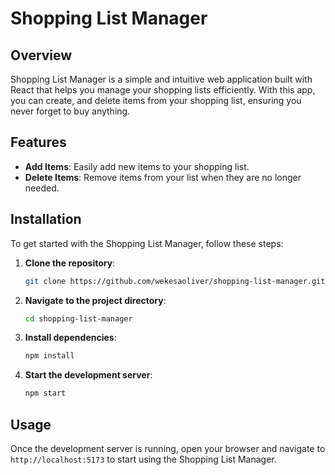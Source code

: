 # Shopping List Manager

## Overview

Shopping List Manager is a simple and intuitive web application built with React that helps you manage your shopping lists efficiently. With this app, you can create, and delete items from your shopping list, ensuring you never forget to buy anything.

## Features

- **Add Items**: Easily add new items to your shopping list.
- **Delete Items**: Remove items from your list when they are no longer needed.


## Installation

To get started with the Shopping List Manager, follow these steps:

1. **Clone the repository**:
    ```bash
    git clone https://github.com/wekesaoliver/shopping-list-manager.git
    ```
2. **Navigate to the project directory**:
    ```bash
    cd shopping-list-manager
    ```
3. **Install dependencies**:
    ```bash
    npm install
    ```
4. **Start the development server**:
    ```bash
    npm start
    ```

## Usage

Once the development server is running, open your browser and navigate to `http://localhost:5173` to start using the Shopping List Manager.


